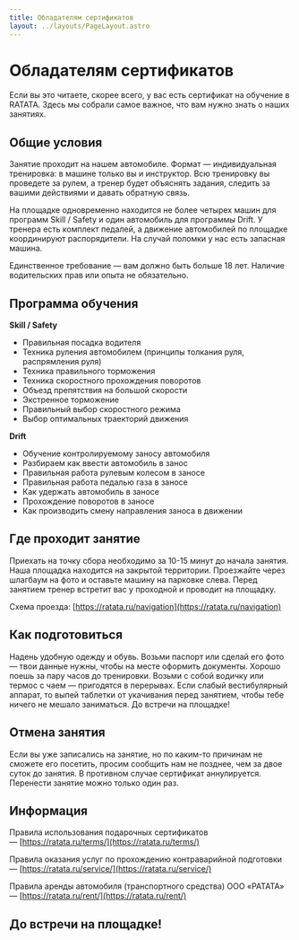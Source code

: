 ```yaml
---
title: Обладателям сертификатов
layout: ../layouts/PageLayout.astro
---
```


# Обладателям сертификатов

Если вы это читаете, скорее всего, у вас есть сертификат на обучение в RATATA. Здесь мы собрали самое важное, что вам нужно знать о наших занятиях.

## Общие условия

Занятие проходит на нашем автомобиле. Формат — индивидуальная тренировка: в машине только вы и инструктор. Всю тренировку вы проведете за рулем, а тренер будет объяснять задания, следить за вашими действиями и давать обратную связь.

На площадке одновременно находится не более четырех машин для программ Skill / Safety и один автомобиль для программы Drift. У тренера есть комплект педалей, а движение автомобилей по площадке координируют распорядители. На случай поломки у нас есть запасная машина.

Единственное требование — вам должно быть больше 18 лет. Наличие водительских прав или опыта не обязательно.

## Программа обучения  

**Skill / Safety**  

- Правильная посадка водителя
- Техника руления автомобилем (принципы толкания руля, распрямления руля)
- Техника правильного торможения
- Техника скоростного прохождения поворотов
- Объезд препятствия на большой скорости
- Экстренное торможение
- Правильный выбор скоростного режима
- Выбор оптимальных траекторий движения  

**Drift**  

- Обучение контролируемому заносу автомобиля
- Разбираем как ввести автомобиль в занос
- Правильная работа рулевым колесом в заносе
- Правильная работа педалью газа в заносе
- Как  удержать автомобиль в заносе
- Прохождение поворотов в заносе 
- Как производить смену направления заноса в движении  

## Где проходит занятие

Приехать на точку сбора необходимо за 10-15 минут до начала занятия. Наша площадка находится на закрытой территории. Проезжайте через шлагбаум на фото и оставьте машину на парковке слева. Перед занятием тренер встретит вас у проходной и проводит на площадку.

Схема проезда: [https://ratata.ru/navigation](https://ratata.ru/navigation)

## Как подготовиться

Надень удобную одежду и обувь. Возьми паспорт или сделай его фото — твои данные нужны, чтобы на месте оформить документы. Хорошо поешь за пару часов до тренировки. Возьми с собой водичку или термос с чаем — пригодятся в перерывах. Если слабый вестибулярный аппарат, то выпей таблетки от укачивания перед занятием, чтобы тебе ничего не мешало заниматься. До встречи на площадке!

## Отмена занятия

Если вы уже записались на занятие, но по каким-то причинам не сможете его посетить, просим сообщить нам не позднее, чем за двое суток до занятия. В противном случае сертификат аннулируется. Перенести занятие можно только один раз.

## Информация

Правила использования подарочных сертификатов — [https://ratata.ru/terms/](https://ratata.ru/terms/)

Правила оказания услуг по прохождению контраварийной подготовки — [https://ratata.ru/service/](https://ratata.ru/service/)

Правила аренды автомобиля (транспортного средства) ООО «РАТАТА» — [https://ratata.ru/rent/](https://ratata.ru/rent/)

## До встречи на площадке!
